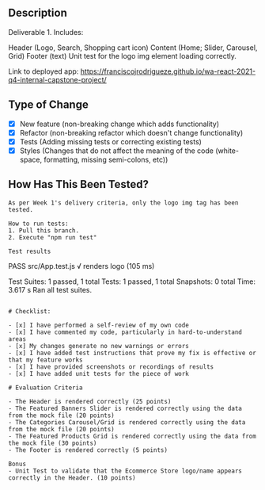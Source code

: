 ## Description


Deliverable 1.
Includes:

Header (Logo, Search, Shopping cart icon)
Content (Home; Slider, Carousel, Grid)
Footer (text)
Unit test for the logo img element loading correctly.

Link to deployed app: https://franciscojrodrigueze.github.io/wa-react-2021-q4-internal-capstone-project/

## Type of Change

- [x] New feature (non-breaking change which adds functionality)
- [x] Refactor (non-breaking refactor which doesn't change functionality)
- [x] Tests (Adding missing tests or correcting existing tests)
- [x] Styles (Changes that do not affect the meaning of the code (white-space, formatting, missing semi-colons, etc))

## How Has This Been Tested?

```
As per Week 1's delivery criteria, only the logo img tag has been tested. 

How to run tests:
1. Pull this branch.
2. Execute "npm run test"

Test results
```
 PASS  src/App.test.js
  √ renders logo (105 ms)

Test Suites: 1 passed, 1 total
Tests:       1 passed, 1 total
Snapshots:   0 total
Time:        3.617 s
Ran all test suites.
```

# Checklist:

- [x] I have performed a self-review of my own code
- [x] I have commented my code, particularly in hard-to-understand areas
- [x] My changes generate no new warnings or errors
- [x] I have added test instructions that prove my fix is effective or that my feature works
- [x] I have provided screenshots or recordings of results
- [x] I have added unit tests for the piece of work

# Evaluation Criteria

- The Header is rendered correctly (25 points)
- The Featured Banners Slider is rendered correctly using the data from the mock file (20 points)
- The Categories Carousel/Grid is rendered correctly using the data from the mock file (20 points)
- The Featured Products Grid is rendered correctly using the data from the mock file (30 points)
- The Footer is rendered correctly (5 points)

Bonus
- Unit Test to validate that the Ecommerce Store logo/name appears correctly in the Header. (10 points)
